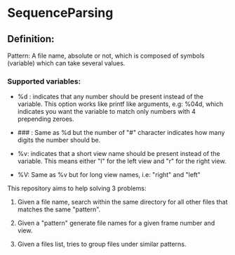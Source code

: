 # SequenceParsing

## Definition:

Pattern: A file name, absolute or not, which is composed of symbols (variable) which
can take several values.

### Supported variables:

- %d : indicates that any number should be present instead of the variable. This option
works like printf like arguments, e.g:  %04d, which indicates you want the variable
to match only numbers with 4 prepending zeroes.

- \#\#\# : Same as %d but the number of "#" character indicates how many digits the number
should be.

- %v: indicates that a short view name should be present instead of the variable. 
This means either "l" for the left view and "r" for the right view.

- %V: Same as %v but for long view names, i.e: "right" and "left"


This repository aims to help solving 3 problems:

1) Given a file name, search within the same directory for all other files that matches
the same "pattern".

2) Given a "pattern" generate file names for a given frame number and view.

3) Given a files list, tries to group files under similar patterns.

